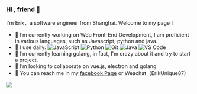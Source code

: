 ### Hi , friend 👋

I'm Erik，a software engineer from Shanghai.  Welcome to my page !

- 🔭 I’m currently working on Web Front-End Development, I am proficient in various languages,  such as Javascript, python and java. 
- 🚀 I use daily:
  ![JavaScript](https://img.shields.io/badge/-JavaScript-black?style=plastic&logo=javascript)
  ![Python](https://img.shields.io/badge/-Python-8fcfd1?style=plastic&logo=Python)
  ![Git](https://img.shields.io/badge/-Git-black?style=plastic&logo=git)
  ![Java](https://img.shields.io/badge/-Java-black?style=plastic&logo=java)
  ![VS Code](https://img.shields.io/badge/-VS%20Code-007ACC?style=plastic&logo=visual-studio-code)
- 🌱 I’m currently learning golang, in fact, I'm crazy about it and try to start a project.
- 👯 I’m looking to collaborate on vue.js, electron and golang
- 💬 You can reach me in my [facebook Page](https://www.facebook.com/profile.php?id=100010842647138) or Weachat（ErikUnique87)



![](https://github-readme-stats.vercel.app/api?username=ErikChanGit&theme=dark) 

